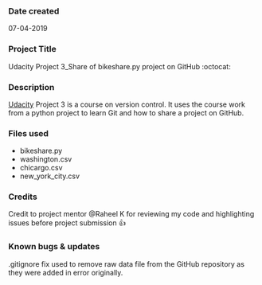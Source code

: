 ### Date created
07-04-2019

### Project Title
Udacity Project 3_Share of bikeshare.py project on GitHub :octocat:

### Description
[Udacity](https://udacity.com) Project 3 is a course on version control. It uses the course work from a python project to learn Git and how to share a project on GitHub.


### Files used
* bikeshare.py
* washington.csv
* chicargo.csv
* new_york_city.csv


### Credits
Credit to project mentor @Raheel K for reviewing my code and highlighting issues before project submission :+1:


### Known bugs & updates
.gitignore fix used to remove raw data file from the GitHub repository as they were added in error originally. 
